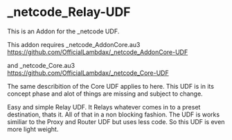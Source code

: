 # _netcode_Relay-UDF
This is an Addon for the _netcode UDF.

This addon requires _netcode_AddonCore.au3
https://github.com/OfficialLambdax/_netcode_AddonCore-UDF

and _netcode_Core.au3
https://github.com/OfficialLambdax/_netcode_Core-UDF

The same describition of the Core UDF applies to here. This UDF is in its concept phase and alot of things are missing and subject to change.

Easy and simple Relay UDF. It Relays whatever comes in to a preset destination, thats it. All of that in a non blocking fashion.
The UDF is works similiar to the Proxy and Router UDF but uses less code. So this UDF is even more light weight.